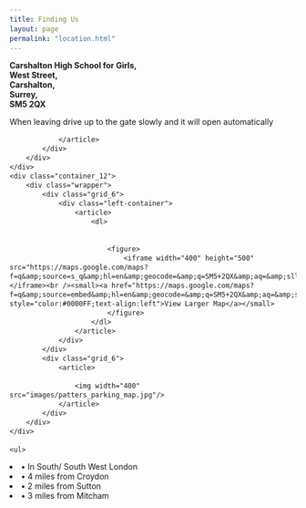 ```yaml
---
title: Finding Us
layout: page
permalink: "location.html"
---
```


<div class="grid_12">
	<div class="container_12">
		<div class="wrapper">
			<div class="grid_6">
				<div class="left-container">
					<article>
						<dl>
							<strong class="color-3">
							<dt>Carshalton High School for Girls,</dt>
							<dt>West Street,</dt>
							<dt>Carshalton, </dt>
							<dt>Surrey, </dt>
							<dt>SM5 2QX</dt>
							</strong>
						</dl>
					</article>
				</div>
			</div>
			<div class="grid_6">
				<article>
					When leaving drive up to the gate slowly and it will open automatically
			
				</article>
			</div>
		</div>
	</div>
	<div class="container_12">
		<div class="wrapper">
			<div class="grid_6">
				<div class="left-container">
					<article>
						<dl>
				

							<figure>
  								<iframe width="400" height="500" src="https://maps.google.com/maps?f=q&amp;source=s_q&amp;hl=en&amp;geocode=&amp;q=SM5+2QX&amp;aq=&amp;sll=37.0625,-95.677068&amp;sspn=46.677964,93.076172&amp;ie=UTF8&amp;hq=&amp;hnear=SM5+2QX,+United+Kingdom&amp;ll=51.369632,-0.169295&amp;spn=0.004521,0.011362&amp;t=m&amp;z=17&amp;output=embed&amp;iwloc=near">&nbsp;</iframe><br /><small><a href="https://maps.google.com/maps?f=q&amp;source=embed&amp;hl=en&amp;geocode=&amp;q=SM5+2QX&amp;aq=&amp;sll=37.0625,-95.677068&amp;sspn=46.677964,93.076172&amp;ie=UTF8&amp;hq=&amp;hnear=SM5+2QX,+United+Kingdom&amp;ll=51.369632,-0.169295&amp;spn=0.004521,0.011362&amp;t=m&amp;z=14" style="color:#0000FF;text-align:left">View Larger Map</a></small>
							</figure>
						</dl>
					</article>
				</div>
			</div>
			<div class="grid_6">
				<article>
					
					<img width="400" src="images/patters_parking_map.jpg"/>
				</article>
			</div>
		</div>
	</div>
	
	<ul>
<li>•	In South/ South West London</li>
<li>•	4 miles from Croydon</li>
<li>•	2 miles from Sutton</li>
<li>•	3 miles from Mitcham</li>
</ul>
</div>



